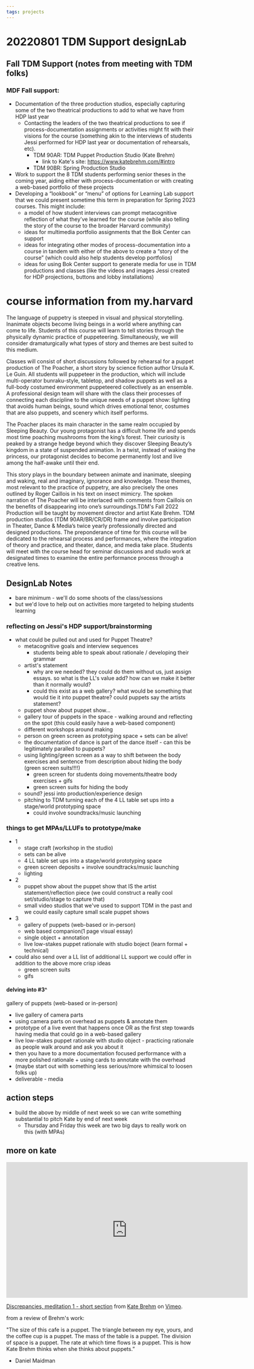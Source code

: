 ```yaml
---
tags: projects
---
```


# 20220801 TDM Support designLab

## Fall TDM Support (notes from meeting with TDM folks)
### MDF Fall support:
* Documentation of the three production studios, especially capturing some of the two theatrical productions to add to what we have from HDP last year
    * Contacting the leaders of the two theatrical productions to see if process-documentation assignments or activities might fit with their visions for the course (something akin to the interviews of students Jessi performed for HDP last year or documentation of rehearsals, etc).
        * TDM 90AR: TDM Puppet Production Studio (Kate Brehm)
            * link to Kate's site: https://www.katebrehm.com/#intro
        * TDM 90BR: Spring Production Studio
* Work to support the 8 TDM students performing senior theses in the coming year, aiding either with process-documentation or with creating a web-based portfolio of these projects
* Developing a “lookbook” or “menu” of options for Learning Lab support that we could present sometime this term in preparation for Spring 2023 courses. This might include:
    * a model of how student interviews can prompt metacognitive reflection of what they’ve learned for the course (while also telling the story of the course to the broader Harvard community)
    * ideas for multimedia portfolio assignments that the Bok Center can support
    * ideas for integrating other modes of process-documentation into a course in tandem with either of the above to create a “story of the course” (which could also help students develop portfolios)
    * ideas for using Bok Center support to generate media for use in TDM productions and classes (like the videos and images Jessi created for HDP projections, buttons and lobby installations)

# course information from my.harvard
The language of puppetry is steeped in visual and physical storytelling. Inanimate objects become living beings in a world where anything can come to life. Students of this course will learn to tell stories through the physically dynamic practice of puppeteering. Simultaneously, we will consider dramaturgically what types of story and themes are best suited to this medium.  

Classes will consist of short discussions followed by rehearsal for a puppet production of The Poacher, a short story by science fiction author Ursula K. Le Guin. All students will puppeteer in the production, which will include multi-operator bunraku-style, tabletop, and shadow puppets as well as a full-body costumed environment puppeteered collectively as an ensemble. A professional design team will share with the class their processes of connecting each discipline to the unique needs of a puppet show: lighting that avoids human beings, sound which drives emotional tenor, costumes that are also puppets, and scenery which itself performs.

The Poacher places its main character in the same realm occupied by Sleeping Beauty. Our young protagonist has a difficult home life and spends most time poaching mushrooms from the king’s forest. Their curiosity is peaked by a strange hedge beyond which they discover Sleeping Beauty’s kingdom in a state of suspended animation. In a twist, instead of waking the princess, our protagonist decides to become permanently lost and live among the half-awake until their end.

This story plays in the boundary between animate and inanimate, sleeping and waking, real and imaginary, ignorance and knowledge. These themes, most relevant to the practice of puppetry, are also precisely the ones outlined by Roger Caillois in his text on insect mimicry. The spoken narration of The Poacher will be interlaced with comments from Caillois on the benefits of disappearing into one’s surroundings.TDM's Fall 2022 Production will be taught by movement director and artist Kate Brehm. TDM production studios (TDM 90AR/BR/CR/DR) frame and involve participation in Theater, Dance & Media’s twice yearly professionally directed and designed productions. The preponderance of time for this course will be dedicated to the rehearsal process and performances, where the integration of theory and practice, and theater, dance, and media take place. Students will meet with the course head for seminar discussions and studio work at designated times to examine the entire performance process through a creative lens.


## DesignLab Notes
* bare minimum - we'll do some shoots of the class/sessions
* but we'd love to help out on activities more targeted to helping students learning

### reflecting on Jessi's HDP support/brainstorming
* what could be pulled out and used for Puppet Theatre?
    * metacognitive goals and interview sequences 
        * students being able to speak about rationale / developing their grammar
    * artist's statement
        * why are we needed? they could do them without us, just assign essays. so what is the LL's value add? how can we make it better than it normally would?
        * could this exist as a web gallery? what would be something that would tie it into puppet theatre? could puppets say the artists statement?
    * puppet show about puppet show...
    * gallery tour of puppets in the space - walking around and reflecting on the spot (this could easily have a web-based component)
    * different workshops around making
    * person on green screen as prototyping space + sets can be alive!
    * the documentation of dance is part of the dance itself - can this be legitimately paralled to puppets?
    * using lighting/green screen as a way to shift between the body exercises and sentence from description about hiding the body (green screen suits!!!!)
        * green screen for students doing movements/theatre body exercises + gifs
        * green screen suits for hiding the body
    * sound? jessi into production/experience design
    * pitching to TDM turning each of the 4 LL table set ups into a stage/world prototyping space
        * could involve soundtracks/music launching


### things to get MPAs/LLUFs to prototype/make
* 1
    * stage craft (workshop in the studio)
    * sets can be alive
    * 4 LL table set ups into a stage/world prototyping space
    * green screen deposits + involve soundtracks/music launching
    * lighting
* 2
    * puppet show about the puppet show that IS the artist statement/reflection piece (we could construct a really cool set/studio/stage to capture that)
    * small video studios that we've used to support TDM in the past and we could easily capture small scale puppet shows
* 3
    * gallery of puppets (web-based or in-person)
    * web based companion(1 page visual essay)
    * single object + annotation
    * live low-stakes puppet rationale with studio boject (learn formal + technical)
* could also send over a LL list of additional LL support we could offer in addition to the above more crisp ideas
    * green screen suits
    * gifs

#### delving into #3^
gallery of puppets (web-based or in-person)
* live gallery of camera parts
* using camera parts on overhead as puppets & annotate them
* prototype of a live event that happens once OR as the first step towards having media that could go in a web-based gallery
* live low-stakes puppet rationale with studio object - practicing rationale as people walk around and ask you about it
* then you have to a more documentation focused performance with a more polished rationale + using cards to annotate with the overhead
* (maybe start out with something less serious/more whimsical to loosen folks up)
* deliverable - media

## action steps
* build the above by middle of next week so we can write something substantial to pitch Kate by end of next week
    * Thursday and Friday this week are two big days to really work on this (with MPAs)

## more on kate
<iframe src="https://player.vimeo.com/video/225692776?h=8366d82c31" width="640" height="360" frameborder="0" allow="autoplay; fullscreen; picture-in-picture" allowfullscreen></iframe>
<p><a href="https://vimeo.com/225692776">Discrepancies, meditation 1 - short section</a> from <a href="https://vimeo.com/user1572297">Kate Brehm</a> on <a href="https://vimeo.com">Vimeo</a>.</p>


from a review of Brehm's work: 

"The size of this cafe is a puppet. The triangle between my eye, yours, and the coffee cup is a puppet. The mass of the table is a puppet. The division of space is a puppet. The rate at which time flows is a puppet. This is how Kate Brehm thinks when she thinks about puppets.”
- Daniel Maidman 